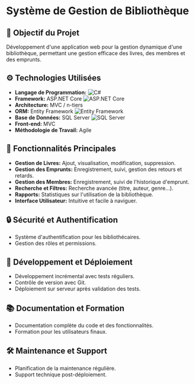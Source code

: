 # Système de Gestion de Bibliothèque

## 🎯 Objectif du Projet
Développement d'une application web pour la gestion dynamique d'une bibliothèque, permettant une gestion efficace des livres, des membres et des emprunts.

## ⚙️ Technologies Utilisées
- **Langage de Programmation:** ![C#](URL_to_C#_icon)
- **Framework:** ASP.NET Core ![ASP.NET Core](URL_to_ASP.NET_Core_icon)
- **Architecture:** MVC / n-tiers
- **ORM:** Entity Framework ![Entity Framework](URL_to_Entity_Framework_icon)
- **Base de Données:** SQL Server ![SQL Server](URL_to_SQL_Server_icon)
- **Front-end:** MVC
- **Méthodologie de Travail:** Agile

## 🌟 Fonctionnalités Principales
- **Gestion de Livres:** Ajout, visualisation, modification, suppression.
- **Gestion des Emprunts:** Enregistrement, suivi, gestion des retours et retards.
- **Gestion des Membres:** Enregistrement, suivi de l'historique d'emprunt.
- **Recherche et Filtres:** Recherche avancée (titre, auteur, genre...).
- **Rapports:** Statistiques sur l'utilisation de la bibliothèque.
- **Interface Utilisateur:** Intuitive et facile à naviguer.

## 🔒 Sécurité et Authentification
- Système d'authentification pour les bibliothécaires.
- Gestion des rôles et permissions.

## 🚀 Développement et Déploiement
- Développement incrémental avec tests réguliers.
- Contrôle de version avec Git.
- Déploiement sur serveur après validation des tests.

## 📚 Documentation et Formation
- Documentation complète du code et des fonctionnalités.
- Formation pour les utilisateurs finaux.

## 🛠️ Maintenance et Support
- Planification de la maintenance régulière.
- Support technique post-déploiement.
